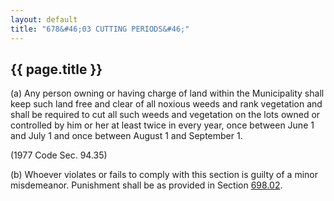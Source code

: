 ```yaml
---
layout: default 
title: "678&#46;03 CUTTING PERIODS&#46;"
---
```


{{ page.title }}
----------------

​(a) Any person owning or having charge of land within the Municipality
shall keep such land free and clear of all noxious weeds and rank
vegetation and shall be required to cut all such weeds and vegetation on
the lots owned or controlled by him or her at least twice in every year,
once between June 1 and July 1 and once between August 1 and September
1.

(1977 Code Sec. 94.35)

​(b) Whoever violates or fails to comply with this section is guilty of
a minor misdemeanor. Punishment shall be as provided in Section
[698.02](38e2f631.html).
